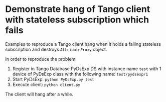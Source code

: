 # Demonstrate hang of Tango client with stateless subscription which fails

Examples to reproduce a Tango client hang when it holds a failing stateless
subscription and destroys `AttributeProxy` object.

In order to reproduce the problem:
1. Register in Tango Database PyDsExp DS with instance name `test` with 1
device of PyDsExp class with the following name: `test/pydsexp/1`
2. Start PyDsExp: `python PyDsExp.py test`
4. Execute client: `python client.py`

The client will hang after a while.
